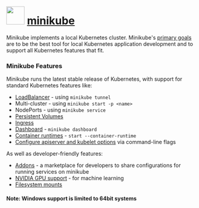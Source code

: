 # <img src="https://cdn.jsdelivr.net/gh/chocolatey-community/chocolatey-coreteampackages@0d3be7b221c8110f562a0059a8818238a1cb46ec/icons/minikube.png" width="48" height="48"/> [minikube](https://chocolatey.org/packages/minikube)

Minikube implements a local Kubernetes cluster. Minikube's [primary goals](https://minikube.sigs.k8s.io/docs/contrib/principles)
are to be the best tool for local Kubernetes application development and to support all Kubernetes features that fit.

### Minikube Features

Minikube runs the latest stable release of Kubernetes, with support for standard Kubernetes features like:

* [LoadBalancer](https://minikube.sigs.k8s.io/docs/handbook/accessing/#loadbalancer-access) - using `minikube tunnel`
* Multi-cluster - using `minikube start -p <name>`
* NodePorts - using `minikube service`
* [Persistent Volumes](https://minikube.sigs.k8s.io/docs/handbook/persistent_volumes)
* [Ingress](https://kubernetes.io/docs/tasks/access-application-cluster/ingress-minikube)
* [Dashboard](https://minikube.sigs.k8s.io/docs/handbook/dashboard) - `minikube dashboard`
* [Container runtimes](https://minikube.sigs.k8s.io/docs/handbook/config/#runtime-configuration) - `start --container-runtime`
* [Configure apiserver and kubelet options](https://minikube.sigs.k8s.io/docs/handbook/config/#modifying-kubernetes-defaults) via command-line flags

As well as developer-friendly features:

* [Addons](https://minikube.sigs.k8s.io/docs/handbook/deploying/#addons) - a marketplace for developers to share configurations for running services on minikube
* [NVIDIA GPU support](https://minikube.sigs.k8s.io/docs/tutorials/nvidia_gpu/) - for machine learning
* [Filesystem mounts](https://minikube.sigs.k8s.io/docs/handbook/mount/)

#### Note: Windows support is limited to 64bit systems
